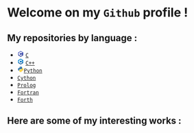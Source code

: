 # Welcome on my `Github` profile !

## My repositories by language :

- <img src="images/c_logo.png" alt="C" width="15" height="15"> [`C`](https://github.com/LouisJustinTALLOT/C)
- <img src="images/cpp_logo.png" alt="C" width="15" height="15"> [`C++`](https://github.com/LouisJustinTALLOT/CPP)
- <img src="images/python_logo.png" alt="C" width="15" height="15">[`Python`](https://github.com/LouisJustinTALLOT/Python)
- [`Cython`](https://github.com/LouisJustinTALLOT/Cython)
- [`Prolog`](https://github.com/LouisJustinTALLOT/Prolog)
- [`Fortran`](https://github.com/LouisJustinTALLOT/Fortran)
- [`Forth`](https://github.com/LouisJustinTALLOT/Forth)


## Here are some of my interesting works :





<!--
**LouisJustinTALLOT/LouisJustinTALLOT** is a ✨ _special_ ✨ repository because its `README.md` (this file) appears on your GitHub profile.

Here are some ideas to get you started:

- 🔭 I’m currently working on ...
- 🌱 I’m currently learning ...
- 👯 I’m looking to collaborate on ...
- 🤔 I’m looking for help with ...
- 💬 Ask me about ...
- 📫 How to reach me: ...
- 😄 Pronouns: ...
- ⚡ Fun fact: ...
-->
